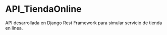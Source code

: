 # API_TiendaOnline
API desarrollada en Django Rest Framework para simular servicio de tienda en linea. 
